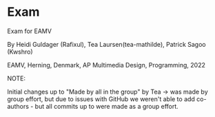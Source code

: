 # Exam

Exam for EAMV

By Heidi Guldager (Rafixul), Tea Laursen(tea-mathilde), Patrick Sagoo (Kwshro)


EAMV, Herning, Denmark, AP Multimedia Design, Programming, 2022


NOTE:

Initial changes up to "Made by all in the group" by Tea -> was made by group effort, but due to issues with GitHub we weren't able to add co-authors - but all commits up to were made as a group effort.
